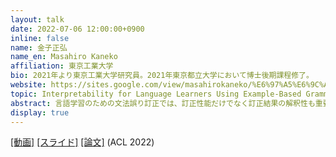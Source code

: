 ```yaml
---
layout: talk
date: 2022-07-06 12:00:00+0900
inline: false
name: 金子正弘
name_en: Masahiro Kaneko
affiliation: 東京工業大学
bio: 2021年より東京工業大学研究員。2021年東京都立大学において博士後期課程修了。
website: https://sites.google.com/view/masahirokaneko/%E6%97%A5%E6%9C%AC%E8%AA%9E?authuser=0
topic: Interpretability for Language Learners Using Example-Based Grammatical Error Correction
abstract: 言語学習のための文法誤り訂正では、訂正性能だけでなく訂正結果の解釈性も重要になると考えられます。訂正結果のみを提示する場合、言語学習者が結果を理解できず、訂正結果を反映すべきか否かの判断ができなくなるなどの問題が生じることがあります。 しかしながら、既存の文法誤り訂正の研究において解釈性はほとんど焦点が当てられてきませんでした。そこで本研究では、言語学習における解釈性の重要性を説くとともに文法誤り訂正における解釈性向上に取り組んだ研究を促進するため、事例ベースの文法誤り訂正を提案しました。提案手法の解釈性が言語学習者に役立ちそうということを示したので今回の発表でご紹介したいと思います！
display: true
---
```


[[動画]](https://youtu.be/EhlqnhGYY20) [[スライド]](https://speakerdeck.com/kanekomasahiro/interpretability-for-language-learners-using-example-based-grammatical-error-correction-at-nlp-korokiumu) [[論文]](https://arxiv.org/abs/2203.07085) (ACL 2022)
